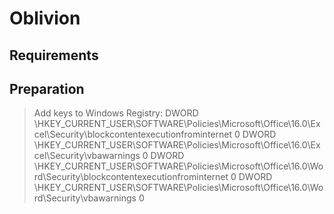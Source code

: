 # Oblivion


## Requirements


## Preparation

> Add keys to Windows Registry:
> DWORD \HKEY_CURRENT_USER\SOFTWARE\Policies\Microsoft\Office\16.0\Excel\Security\blockcontentexecutionfrominternet 0
> DWORD \HKEY_CURRENT_USER\SOFTWARE\Policies\Microsoft\Office\16.0\Excel\Security\vbawarnings 0
> DWORD \HKEY_CURRENT_USER\SOFTWARE\Policies\Microsoft\Office\16.0\Word\Security\blockcontentexecutionfrominternet 0
> DWORD \HKEY_CURRENT_USER\SOFTWARE\Policies\Microsoft\Office\16.0\Word\Security\vbawarnings 0